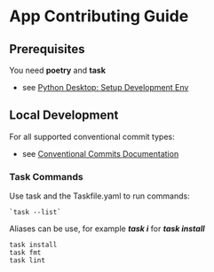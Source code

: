 # App Contributing Guide

## Prerequisites

You need **poetry** and **task**

* see [Python Desktop: Setup Development Env](https://confluence.ehi.com/x/VJklEg)

## Local Development

For all supported conventional commit types:

* see [Conventional Commits Documentation](https://www.conventionalcommits.org/en/v1.0.0/)

### Task Commands

Use task and the Taskfile.yaml to run commands:

    `task --list`

Aliases can be use, for example ***task i*** for ***task install***

    task install
    task fmt
    task lint


